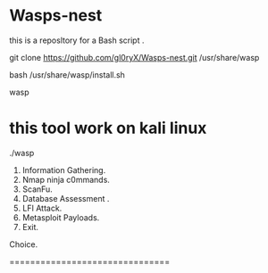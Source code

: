 # Wasps-nest
this is a reposltory for a Bash script .

git clone https://github.com/gl0ryX/Wasps-nest.git /usr/share/wasp



bash /usr/share/wasp/install.sh

wasp

this tool work on kali linux 
==============================
./wasp
1. Information Gathering.
2. Nmap ninja c0mmands.
3. ScanFu.
4. Database Assessment .
5. LFI Attack.
6. Metasploit Payloads.
7. Exit.

 Choice.

===============================

